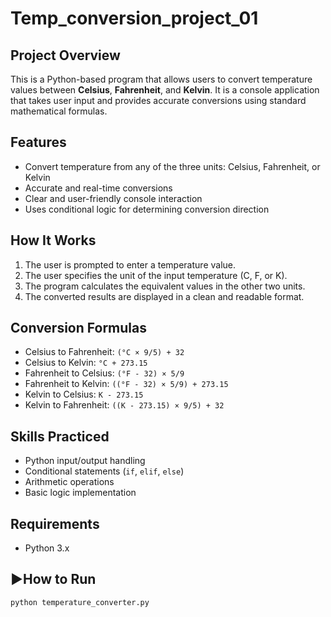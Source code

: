 # Temp_conversion_project_01

## Project Overview
This is a Python-based program that allows users to convert temperature values between **Celsius**, **Fahrenheit**, and **Kelvin**. It is a console application that takes user input and provides accurate conversions using standard mathematical formulas.

## Features
- Convert temperature from any of the three units: Celsius, Fahrenheit, or Kelvin
- Accurate and real-time conversions
- Clear and user-friendly console interaction
- Uses conditional logic for determining conversion direction

## How It Works
1. The user is prompted to enter a temperature value.
2. The user specifies the unit of the input temperature (C, F, or K).
3. The program calculates the equivalent values in the other two units.
4. The converted results are displayed in a clean and readable format.

## Conversion Formulas
- Celsius to Fahrenheit: `(°C × 9/5) + 32`
- Celsius to Kelvin: `°C + 273.15`
- Fahrenheit to Celsius: `(°F - 32) × 5/9`
- Fahrenheit to Kelvin: `((°F - 32) × 5/9) + 273.15`
- Kelvin to Celsius: `K - 273.15`
- Kelvin to Fahrenheit: `((K - 273.15) × 9/5) + 32`

## Skills Practiced
- Python input/output handling
- Conditional statements (`if`, `elif`, `else`)
- Arithmetic operations
- Basic logic implementation

## Requirements
- Python 3.x

## ▶How to Run
```bash
python temperature_converter.py
